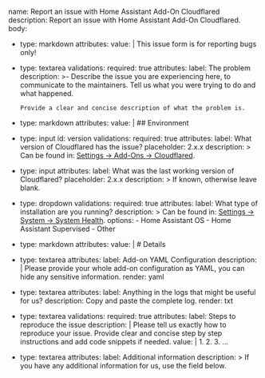 name: Report an issue with Home Assistant Add-On Cloudflared
description: Report an issue with Home Assistant Add-On Cloudflared.
body:

- type: markdown
  attributes:
  value: |
  This issue form is for reporting bugs only!
- type: textarea
  validations:
  required: true
  attributes:
  label: The problem
  description: >-
  Describe the issue you are experiencing here, to communicate to the
  maintainers. Tell us what you were trying to do and what happened.

      Provide a clear and concise description of what the problem is.

- type: markdown
  attributes:
  value: | ## Environment
- type: input
  id: version
  validations:
  required: true
  attributes:
  label: What version of Cloudflared has the issue?
  placeholder: 2.x.x
  description: >
  Can be found in: [Settings -> Add-Ons -> Cloudflared](https://my.home-assistant.io/redirect/supervisor_addon/?addon=9074a9fa_cloudflared).
- type: input
  attributes:
  label: What was the last working version of Cloudflared?
  placeholder: 2.x.x
  description: >
  If known, otherwise leave blank.
- type: dropdown
  validations:
  required: true
  attributes:
  label: What type of installation are you running?
  description: >
  Can be found in: [Settings -> System -> System Health](https://my.home-assistant.io/redirect/system_health/).
  options: - Home Assistant OS - Home Assistant Supervised - Other
- type: markdown
  attributes:
  value: | # Details
- type: textarea
  attributes:
  label: Add-on YAML Configuration
  description: |
  Please provide your whole add-on configuration as YAML, you can hide any sensitive information.
  render: yaml
- type: textarea
  attributes:
  label: Anything in the logs that might be useful for us?
  description: Copy and paste the complete log.
  render: txt
- type: textarea
  validations:
  required: true
  attributes:
  label: Steps to reproduce the issue
  description: |
  Please tell us exactly how to reproduce your issue.
  Provide clear and concise step by step instructions and add code snippets if needed.
  value: | 1. 2. 3.
  ...
- type: textarea
  attributes:
  label: Additional information
  description: >
  If you have any additional information for us, use the field below.
